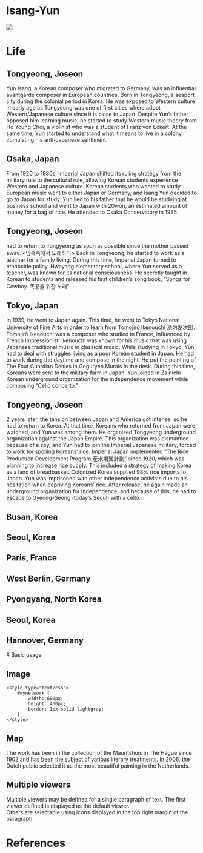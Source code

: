 # Isang-Yun
<a href="https://juncture-digital.org"><img src="https://juncture-digital.org/images/ve-button.png"></a>

<param ve-config 
       title="Isang Yun"
       author="Jiyoon Auo"
       banner="https://commons.wikimedia.org/wiki/File:Verleihung_des_Kulturpreises_1969_an_Isang_Yun_(Kiel_45.358).jpg" 
       layout="vertical"
                                   banner="https://commons.wikimedia.org/wiki/Category:Isang_Yun#/media/File:Isang_Yun_in_front_of_the_poster_of_a_concert_on_his_composition.jpg" 
       layout="vertical">

<!-- Entities discussed throughout the essay are typically defined before the essay text and
     are thus available in all text.  Entity identifiers (QIDs) can be found in either
     Wikipedia or Wikidata (https://www.wikidata.org)> -->
<param ve-entity eid="Q185372"> <!-- Girl with a Pearl Earring painting -->
<param ve-entity eid="Q41264"> <!-- Johannes Vermeer -->
<param ve-entity eid="Q221092"> <!-- Mauritshuis -->
<param ve-entity eid="Q36600"> <!-- The Hague -->


# Life

## Tongyeong, Joseon

Yun Isang, a Korean composer who migrated to Germany, was an influential avantgarde composer in European countries. Born in Tongyeong, a seaport city during the colonial period in Korea. He was exposed to Western culture in early age as Tongyeong was one of first cities where adopt Western/Japanese culture since it is close to Japan. Despite Yun’s father opposed him learning music, he started to study Western music theory from Ho Young Choi, a violinist who was a student of Franz von Eckert. At the same time, Yun started to understand what it means to live in a colony, cumulating his anti-Japanese sentiment. 
<param ve-entity eid="Q42152">
<param ve-map center="Q42152" zoom="10">

## Osaka, Japan

From 1920 to 1930s, Imperial Japan shifted its ruling strategy from the military rule to the cultural rule, allowing Korean students experience Western and Japanese culture. Korean students who wanted to study European music went to either Japan or Germany, and Isang Yun decided to go to Japan for study. Yun lied to his father that he would be studying at business school and went to Japan with 20won, an estimated amount of money for a bag of rice. He attended to Osaka Conservatory in 1935 
<param ve-entity eid="Q35765">
<param ve-map center="Q35765" zoom="10"> 

## Tongyeong, Joseon

had to return to Tongyeong as soon as possible since the mother passed away. <암흑속에서 노래하다> Back in Tongyeong, he started to work as a teacher for a family living. During this time, Imperial Japan turned to ethnocide policy. Hwayang elementary school, where Yun served as a teacher, was known for its national consciousness. He secretly taught in Korean to students and released his first children’s song book, “Songs for Cowboy. 목공을 위한 노래” 
<param ve-entity eid="Q42152">
<param ve-map center="Q42152" zoom="10">

## Tokyo, Japan

In 1939, he went to Japan again. This time, he went to Tokyo National University of Fine Arts in order to learn from Tomojirō Ikenouchi 池内友次郎. Tomojirō Ikenouchi was a composer who studied in France, influenced by French impressionist. Ikenouchi was known for his music that was using Japanese traditional music in classical music. While studying in Tokyo, Yun had to deal with struggles living as a poor Korean student in Japan. He had to work during the daytime and compose in the night. He put the painting of The Four Guardian Deities in Goguryeo Murals in the desk.  During this time, Koreans were sent to the military farm in Japan. Yun joined in Zainichi Korean underground organization for the independence movement while composing “Cello concerto.” 
<param ve-entity eid="Q1490">
<param ve-map center="Q1490" zoom="10">

## Tongyeong, Joseon

2 years later, the tension between Japan and America got intense, so he had to return to Korea. At that time, Koreans who returned from Japan were watched, and Yun was among them. He organized Tongyeong underground organization against the Japan Empire. This organization was dismantled because of a spy, and Yun had to join the Imperial Japanese military, forced to work for spoiling Koreans’ rice. Imperial Japan implemented “The Rice Production Development Program 産米增殖計劃” since 1920, which was planning to increase rice supply. This included a strategy of making Korea as a land of breadbasket. Colonized Korea supplied 98% rice imports to Japan. Yun was imprisoned with other independence activists due to his hesitation when depriving Koreans’ rice. After release, he again made an underground organization for Independence, and because of this, he had to escape to Gyeong-Seong (today’s Seoul) with a cello.
<param ve-entity eid="Q42152">
<param ve-map center="Q42152" zoom="10">

## Busan, Korea

<param ve-entity eid="Q16520">
<param ve-map center="Q16520" zoom="10">

## Seoul, Korea

<param ve-entity eid="Q8684">
<param ve-map center="Q8684" zoom="10">

## Paris, France

<param ve-entity eid="Q90">
<param ve-map center="Q90" zoom="10">

## West Berlin, Germany

<param ve-entity eid="Q56036">
<param ve-map center="Q56036" zoom="10">

## Pyongyang, North Korea

<param ve-entity eid="Q18808">
<param ve-map center="Q18808" zoom="10">

## Seoul, Korea

<param ve-entity eid="Q8684">
<param ve-map center="Q8684" zoom="10">

## Hannover, Germany

<param ve-entity eid="Q1715">
<param ve-map center="Q1715" zoom="10">
# Basic usage

## Image

<html>
<head>
    <script type="text/javascript" src="https://unpkg.com/vis-network/standalone/umd/vis-network.min.js"></script>

    <style type="text/css">
        #mynetwork {
            width: 600px;
            height: 400px;
            border: 1px solid lightgray;
        }
    </style>
</head>
<body>
<div id="mynetwork"></div>

<script type="text/javascript">
    // create an array with nodes
    var nodes = new vis.DataSet([
        {id: 1, label: 'Node 1'},
        {id: 2, label: 'Node 2'},
        {id: 3, label: 'Node 3'},
        {id: 4, label: 'Node 4'},
        {id: 5, label: 'Node 5'}
    ]);

    // create an array with edges
    var edges = new vis.DataSet([
        {from: 1, to: 3},
        {from: 1, to: 2},
        {from: 2, to: 4},
        {from: 2, to: 5}
    ]);

    // create a network
    var container = document.getElementById('mynetwork');

    // provide the data in the vis format
    var data = {
        nodes: nodes,
        edges: edges
    };
    var options = {};

    // initialize your network!
    var network = new vis.Network(container, data, options);
</script>
</body>
</html>

## Map

The work has been in the collection of the Mauritshuis in The Hague since 1902 and has been the subject of various 
literary treatments. In 2006, the Dutch public selected it as the most beautiful painting in the Netherlands.
<param ve-map center="1.252.63.1" zoom="11" prefer-geojson>

## Multiple viewers

Multiple viewers may be defined for a single paragraph of text.  The first viewer defined is displayed as the default viewer.  
Others are selectable using icons displayed in the top right margin of the paragraph.
<param ve-image 
       manifest="https://iiif.juncture-digital.org/manifest/6dd738aed85597cac540ad31dd5818e86ef7f2918c7b43a9eb3123d5538e6e4c">
<param ve-map center="Q36600" zoom="11">

# References

[^1]: [Wikipedia: Girl with a Pearl Earring](https://en.wikipedia.org/wiki/Girl_with_a_Pearl_Earring)

